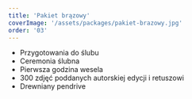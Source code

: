 ```yaml
---
title: 'Pakiet brązowy'
coverImage: '/assets/packages/pakiet-brazowy.jpg'
order: '03'
---
```


- Przygotowania do ślubu
- Ceremonia ślubna
- Pierwsza godzina wesela
- 300 zdjęć poddanych autorskiej edycji i&nbsp;retuszowi
- Drewniany pendrive